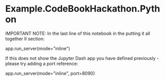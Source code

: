 # Example.CodeBookHackathon.Python

IMPORTANT NOTE: In the last line of this notebook in the putting it all together II section:

app.run_server(mode="inline")

If this does not show the Jupyter Dash app you have defined previously - please try adding a port reference:

app.run_server(mode="inline", port=8090)
